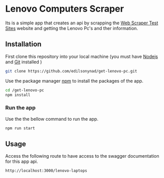 # Lenovo Computers Scraper

Its is a simple app that creates an api by scrapping the [Web Scraper Test Sites](https://webscraper.io/test-sites/e-commerce/static/computers/laptops) website and getting the Lenovo Pc's and ther information.

## Installation

First clone this repository into your local machine (you must have [Nodejs](https://nodejs.org/en) and [Git](https://git-scm.com/) installed )

```bash
git clone https://github.com/edilsonynad/get-lenovo-pc.git
```

Use the package manager [npm](https://pip.pypa.io/en/stable/) to install the packages of the app.

```bash
cd /get-lenovo-pc
npm install
```

### Run the app

Use the the bellow command to run the app.

```bash
npm run start 
```


## Usage

Access the following route to have access to the swagger documentation for this app api.

```
http://localhost:3000/lenovo-laptops
```